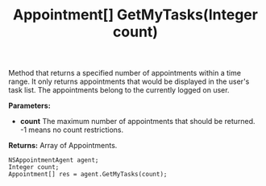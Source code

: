 ﻿---
uid: crmscript_ref_NSAppointmentAgent_GetMyTasks
title: Appointment[] GetMyTasks(Integer count)
intellisense: NSAppointmentAgent.GetMyTasks
keywords: NSAppointmentAgent, GetMyTasks
so.topic: reference
---

Method that returns a specified number of appointments within a time range. It only returns appointments that would be displayed in the user's task list. The appointments belong to the currently logged on user.

**Parameters:**
 - **count** The maximum number of appointments that should be returned. -1 means no count restrictions.

**Returns:** Array of Appointments.

```crmscript
NSAppointmentAgent agent;
Integer count;
Appointment[] res = agent.GetMyTasks(count);
```

